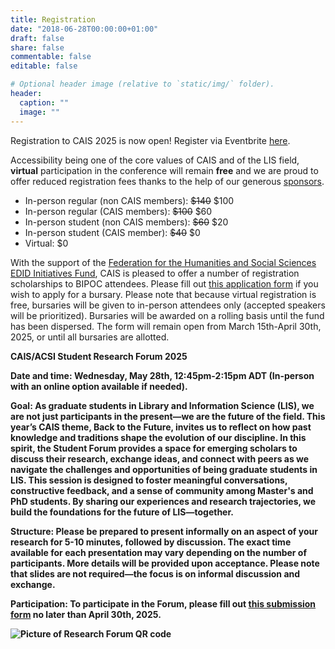 ```yaml
---
title: Registration
date: "2018-06-28T00:00:00+01:00"
draft: false
share: false
commentable: false
editable: false

# Optional header image (relative to `static/img/` folder).
header:
  caption: ""
  image: ""
---
```


Registration to CAIS 2025 is now open! Register via Eventbrite [here](https://www.eventbrite.com/e/1242367096429).

Accessibility being one of the core values of CAIS and of the LIS field, <strong>virtual</strong> participation in the conference will remain <strong>free</strong> and we are proud to offer reduced registration fees thanks to the help of our generous [sponsors](https://cais2025.ca/sponsors/).

- In-person regular (non CAIS members): ~~$140~~ $100
- In-person regular (CAIS members): ~~$100~~ $60
- In-person student (non CAIS members): ~~$60~~ $20
- In-person student (CAIS member): ~~$40~~ $0
- Virtual: $0

With the support of the [Federation for the Humanities and Social Sciences EDID Initiatives Fund](https://www.federationhss.ca/en/programs-policy/funding-awards/edid-initiatives-fund), CAIS is pleased to offer a number of registration scholarships to BIPOC attendees. Please fill out [this application form](https://docs.google.com/forms/d/17Qzd4pfK7RpLKgCiuwHPyxDYLNVRhFPd2WQxJoQJulQ/preview) if you wish to apply for a bursary. Please note that because virtual registration is free, bursaries will be given to in-person attendees only (accepted speakers will be prioritized). Bursaries will be awarded on a rolling basis until the fund has been dispersed. The form will remain open from March 15th-April 30th, 2025, or until all bursaries are allotted. 

<strong>CAIS/ACSI Student Research Forum 2025</strong>

<strong>Date and time:<strong> Wednesday, May 28th, 12:45pm-2:15pm ADT (In-person with an online option available if needed).

<strong>Goal:</strong> As graduate students in Library and Information Science (LIS), we are not just participants in the present—we are the future of the field. This year’s CAIS theme, Back to the Future, invites us to reflect on how past knowledge and traditions shape the evolution of our discipline. In this spirit, the Student Forum provides a space for emerging scholars to discuss their research, exchange ideas, and connect with peers as we navigate the challenges and opportunities of being graduate students in LIS.
This session is designed to foster meaningful conversations, constructive feedback, and a sense of community among Master's and PhD students. By sharing our experiences and research trajectories, we build the foundations for the future of LIS—together.

<strong>Structure:</strong> Please be prepared to present informally on an aspect of your research for 5-10 minutes, followed by discussion. The exact time available for each presentation may vary depending on the number of participants. More details will be provided upon acceptance. Please note that slides are not required—the focus is on informal discussion and exchange.

<strong>Participation:</strong> To participate in the Forum, please fill out [this submission form](https://forms.office.com/r/QMzhTkvvdm) no later than April 30th, 2025.

![Picture of Research Forum QR code](researchforum.jpg) 


